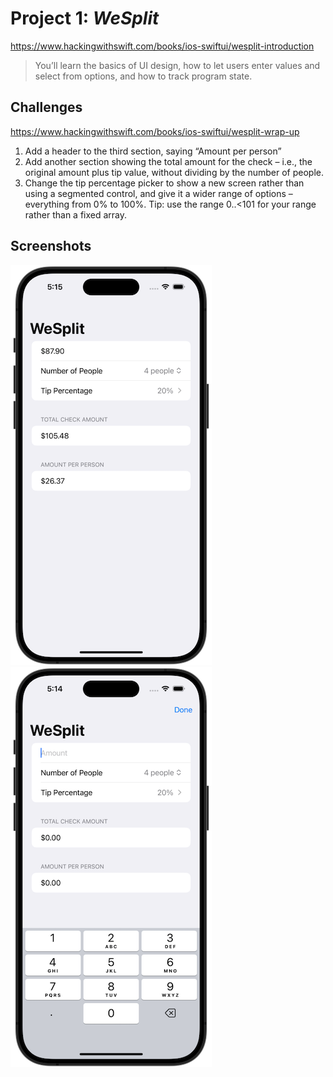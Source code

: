 # Project 1: *WeSplit*
https://www.hackingwithswift.com/books/ios-swiftui/wesplit-introduction
> You’ll learn the basics of UI design, how to let users enter values and select from options, and how to track program state.

## Challenges
https://www.hackingwithswift.com/books/ios-swiftui/wesplit-wrap-up
1. Add a header to the third section, saying “Amount per person”
2. Add another section showing the total amount for the check – i.e., the original amount plus tip value, without dividing by the number of people.
3. Change the tip percentage picker to show a new screen rather than using a segmented control, and give it a wider range of options – everything from 0% to 100%. Tip: use the range 0..<101 for your range rather than a fixed array.


## Screenshots
![Project 1: WeSplit](Screenshots/01-Project01-large01.png) ![Project 1: WeSplit](Screenshots/01-Project01-large02.png)
